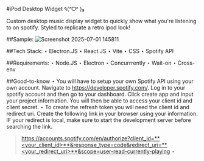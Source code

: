 #iPod Desktop Widget ٩(^ᗜ^ )و 

Custom desktop music display widget to quickly show what you're listening to on spotify. Styled to replicate a retro ipod look!

##Sample:
![Screenshot 2025-07-01 145811](https://github.com/user-attachments/assets/33f3afd3-c6d3-43d9-90a6-367a714c782f)

##Tech Stack:
⋆ Electron.JS
⋆ React.JS
⋆ Vite
⋆ CSS
⋆ Spotify API

##Requirements:
⋆ Node.JS
⋆ Electron
⋆ Concurrrently
⋆ Wait-on
⋆ Cross-env

##Good-to-know
⋆ You will have to setup your own Spotify API using your own account. Navigate to https://developer.spotify.com/. Log in to your spotify account and then go to your dashboard. Click create app and input your project information. You will then be able to access your client id and client secret. 
⋆ To create the refresh token you will need the client id and redirect uri. Create the following link in your browser using your information. IF your redirect is local, make sure to start the development server before searching the link.
  > https://accounts.spotify.com/en/authorize?client_id=**<your_client_id>**&response_type=code&redirect_uri=**<your_redirect_uri>**&scope=user-read-currently-playing
⋆ 
